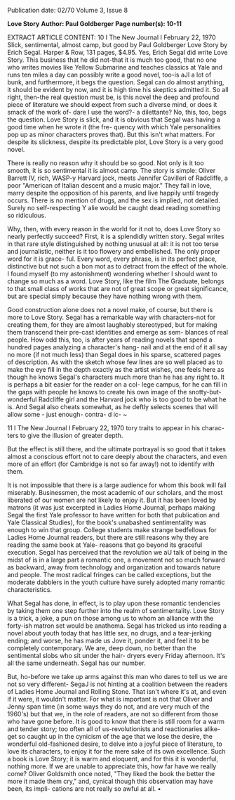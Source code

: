 Publication date: 02/70
Volume 3, Issue 8

**Love Story**
**Author: Paul Goldberger**
**Page number(s): 10-11**

EXTRACT ARTICLE CONTENT:
10 I The New Journal I February 22, 1970 
Slick, sentimental, 
almost camp, but good 
by Paul Goldberger 
Love Story by Erich Segal. Harper & Row, 131 pages, $4.95. 
Yes, 
Erich Segal did write Love 
Story. This business that he did not-that 
it is much too good, that no one who writes 
movies like Yellow Submarine and teaches classics at 
Yale and runs ten miles a day can possibly write a good 
novel, too-is aJI a lot of bunk, and furthermore, it begs the 
question. Segal can do almost anything, it should be evident by now, 
and it is high time his skeptics admitted it. So all right, then-the real 
question must be, is this novel the deep and profound piece of literature we 
should expect from such a diverse mind, or does it smack of the work of- dare I 
use the word?- a dilettante? No, this, too, begs the question. Love Story is slick, 
and it is obvious that Segal was having a good time when he wrote it (the fre-
quency with which Yale personalities pop up as minor characters proves that). But 
this isn't what matters. For despite its slickness, despite its predictable plot, Love 
Story is a very good novel. 

There is really no reason why it should be so good. Not only is it too smooth, it is 
so sentimental it is almost camp. The story is simple: Oliver Barrett IV, rich, 
WASP-y Harvard jock, meets Jennifer Cavilleri of Radcliffe, a poor "American of 
Italian descent and a music major." They fall in love, marry despite the opposition 
of his parents, and live happily until tragedy occurs. There is no mention of drugs, 
and the sex is implied, not detailed. Surely no self-respecting Y alie would be 
caught dead reading something so ridiculous. 

Why, then, with every reason in the world for it not to, does Love Story so nearly 
perfectly succeed? First, it is a splendidly written story. Segal writes in that rare 
style distinguished by nothing unusual at all: it is not too terse and journalistic, 
neither is it too flowery and embellished. The only proper word for it is grace-
ful. Every word, every phrase, is in its perfect place, distinctive but not such a 
bon mot as to detract from the effect of the whole. I found myself (to my 
astonishment) wondering whether I should want to change so much as a 
word. Love Story, like the film The Graduate, belongs to that small class of 
works that are not of great scope or great significance, but are special 
simply because they have nothing wrong with them. 

Good construction alone does not a novel make, of course, but there is 
more to Love Story. Segal has a remarkable way with characters-not 
for creating them, for they are almost laughably stereotyped, but for 
making them transcend their pre-cast identities and emerge as sem-
blances of real people. How odd this, too, is after years of reading 
novels that spend a hundred pages analyzing a character's hang-
nail and at the end of it all say no more {if not much less) than 
Segal does in his sparse, scattered pages of description. As 
with the sketch whose few lines are so well placed as to 
make the eye fill in the depth exactly as the artist 
wishes, one feels here as though he knows Segal's 
characters much more than he has any right to. It 
is perhaps a bit easier for the reader on a col-
lege campus, for he can fill in the gaps with 
people he knows to create his own 
image of the snotty-but-wonderful 
Radcliffe girl and the Harvard 
jock who is too good to be 
what he is. And Segal also 
cheats somewhat, as he 
deftly selects scenes 
that will allow 
some - just 
enough-
contra-
d ic-
~ 


11 I The New Journal I February 22, 1970 
tory 
traits to appear in his charac-
ters to give the illusion of greater depth. 

But the effect is still there, and the ultimate 
portrayal is so good that it takes almost a conscious 
effort not to care deeply about the characters, and even more 
of an effort (for Cambridge is not so far away!) not to identify 
with them. 

It is not impossible that there is a large audience for whom this book will 
fail miserably. Businessmen, the most academic of our scholars, and the most 
liberated of our women are not likely to enjoy it. But it has been loved by 
matrons (it was just excerpted in Ladies Home Journal, perhaps making Segal the 
first Yale professor to have written for both that publication and Yale Classical 
Studies), for the book's unabashed sentimentality was enough to win that group. 
College students make strange bedfellows for Ladies Home Journal readers, but 
there are still reasons why they are reading the same book at Yale- reasons that go 
beyond its graceful execution. Segal has perceived that the revolution we aU talk of 
being in the midst of is in a large part a romantic one, a movement not so much 
forward as backward, away from technology and organization and towards nature 
and people. The most radical fringes can be called exceptions, but the moderate 
dabblers in the youth culture have surely adopted many romantic characteristics. 

What Segal has done, in effect, is to play upon these romantic tendencies by 
taking them one step further into the realm of sentimentality. Love Story is a 
trick, a joke, a pun on those among us to whom an alliance with the forty-ish 
matron set would be anathema. Segal has tricked us into reading a novel about 
youth today that has little sex, no drugs, and a tear-jerking ending; and worse, he 
has made us Jove it, ponder it, and feel it to be completely contemporary. We 
are, deep down, no better than the sentimental slobs who sit under the hair-
dryers every Friday afternoon. It's all the same underneath. Segal has our 
number. 

But, ho-before we take up arms against this man who dares to tell us 
we are not so very different- SegaJ is not hinting at a coalition 
between the readers of Ladies Home Journal and Rolling Stone. That 
isn't where it's at, and even if it were, it wouldn't matter. For what 
is important is not that Oliver and Jenny span time (in some ways 
they do not, and are very much of the 1960's) but that we, in 
the role of readers, are not so different from those who have 
gone before. It is good to know that there is still room for a 
warm and tender story; too often all of us-revolutionists 
and reactionaries alike- get so caught up in the cynicism of 
the age that we lose the desire, the wonderful 
old-fashioned desire, to delve into a joyful piece of 
literature, to love its characters, to enjoy it for the 
mere sake of its own excellence. Such a book is 
Love Story; it is warm and eloquent, and for 
this it is wonderful, nothing more. If we 
are unable to appreciate this, how far 
have we really come? Oliver 
Goldsmith once noted, "They 
liked the book the better the 
more it made them cry," 
and, cynical though this 
observation may have 
been, its impli-
cations are not 
really so 
awful at 
all. •